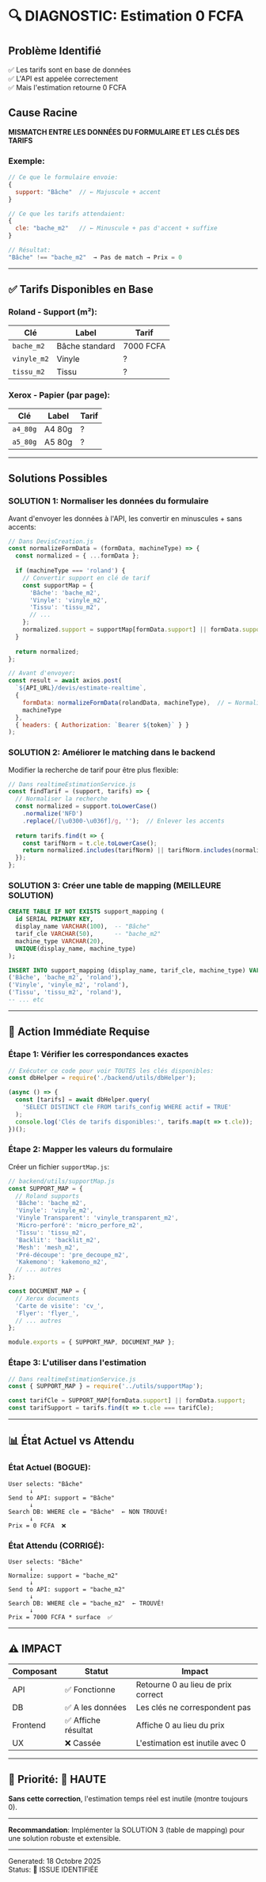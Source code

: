 # 🔍 DIAGNOSTIC: Estimation 0 FCFA

## Problème Identifié
✅ Les tarifs sont en base de données  
✅ L'API est appelée correctement  
✅ Mais l'estimation retourne 0 FCFA

## Cause Racine
**MISMATCH ENTRE LES DONNÉES DU FORMULAIRE ET LES CLÉS DES TARIFS**

### Exemple:
```javascript
// Ce que le formulaire envoie:
{
  support: "Bâche"  // ← Majuscule + accent
}

// Ce que les tarifs attendaient:
{
  cle: "bache_m2"   // ← Minuscule + pas d'accent + suffixe
}

// Résultat:
"Bâche" !== "bache_m2"  → Pas de match → Prix = 0
```

---

## ✅ Tarifs Disponibles en Base

### Roland - Support (m²):
| Clé | Label | Tarif |
|-----|-------|-------|
| `bache_m2` | Bâche standard | 7000 FCFA |
| `vinyle_m2` | Vinyle | ? |
| `tissu_m2` | Tissu | ? |

### Xerox - Papier (par page):
| Clé | Label | Tarif |
|-----|-------|-------|
| `a4_80g` | A4 80g | ? |
| `a5_80g` | A5 80g | ? |

---

## Solutions Possibles

### SOLUTION 1: Normaliser les données du formulaire
Avant d'envoyer les données à l'API, les convertir en minuscules + sans accents:

```javascript
// Dans DevisCreation.js
const normalizeFormData = (formData, machineType) => {
  const normalized = { ...formData };
  
  if (machineType === 'roland') {
    // Convertir support en clé de tarif
    const supportMap = {
      'Bâche': 'bache_m2',
      'Vinyle': 'vinyle_m2',
      'Tissu': 'tissu_m2',
      // ...
    };
    normalized.support = supportMap[formData.support] || formData.support;
  }
  
  return normalized;
};

// Avant d'envoyer:
const result = await axios.post(
  `${API_URL}/devis/estimate-realtime`,
  { 
    formData: normalizeFormData(rolandData, machineType),  // ← Normalisé!
    machineType 
  },
  { headers: { Authorization: `Bearer ${token}` } }
);
```

### SOLUTION 2: Améliorer le matching dans le backend
Modifier la recherche de tarif pour être plus flexible:

```javascript
// Dans realtimeEstimationService.js
const findTarif = (support, tarifs) => {
  // Normaliser la recherche
  const normalized = support.toLowerCase()
    .normalize('NFD')
    .replace(/[\u0300-\u036f]/g, '');  // Enlever les accents
  
  return tarifs.find(t => {
    const tarifNorm = t.cle.toLowerCase();
    return normalized.includes(tarifNorm) || tarifNorm.includes(normalized);
  });
};
```

### SOLUTION 3: Créer une table de mapping (MEILLEURE SOLUTION)
```sql
CREATE TABLE IF NOT EXISTS support_mapping (
  id SERIAL PRIMARY KEY,
  display_name VARCHAR(100),  -- "Bâche"
  tarif_cle VARCHAR(50),      -- "bache_m2"
  machine_type VARCHAR(20),
  UNIQUE(display_name, machine_type)
);

INSERT INTO support_mapping (display_name, tarif_cle, machine_type) VALUES
('Bâche', 'bache_m2', 'roland'),
('Vinyle', 'vinyle_m2', 'roland'),
('Tissu', 'tissu_m2', 'roland'),
-- ... etc
```

---

## 🔧 Action Immédiate Requise

### Étape 1: Vérifier les correspondances exactes
```javascript
// Exécuter ce code pour voir TOUTES les clés disponibles:
const dbHelper = require('./backend/utils/dbHelper');

(async () => {
  const [tarifs] = await dbHelper.query(
    'SELECT DISTINCT cle FROM tarifs_config WHERE actif = TRUE'
  );
  console.log('Clés de tarifs disponibles:', tarifs.map(t => t.cle));
})();
```

### Étape 2: Mapper les valeurs du formulaire
Créer un fichier `supportMap.js`:
```javascript
// backend/utils/supportMap.js
const SUPPORT_MAP = {
  // Roland supports
  'Bâche': 'bache_m2',
  'Vinyle': 'vinyle_m2',
  'Vinyle Transparent': 'vinyle_transparent_m2',
  'Micro-perforé': 'micro_perfore_m2',
  'Tissu': 'tissu_m2',
  'Backlit': 'backlit_m2',
  'Mesh': 'mesh_m2',
  'Pré-découpe': 'pre_decoupe_m2',
  'Kakemono': 'kakemono_m2',
  // ... autres
};

const DOCUMENT_MAP = {
  // Xerox documents
  'Carte de visite': 'cv_',
  'Flyer': 'flyer_',
  // ... autres
};

module.exports = { SUPPORT_MAP, DOCUMENT_MAP };
```

### Étape 3: L'utiliser dans l'estimation
```javascript
// Dans realtimeEstimationService.js
const { SUPPORT_MAP } = require('../utils/supportMap');

const tarifCle = SUPPORT_MAP[formData.support] || formData.support;
const tarifSupport = tarifs.find(t => t.cle === tarifCle);
```

---

## 📊 État Actuel vs Attendu

### État Actuel (BOGUE):
```
User selects: "Bâche"
      ↓
Send to API: support = "Bâche"
      ↓
Search DB: WHERE cle = "Bâche"  ← NON TROUVÉ!
      ↓
Prix = 0 FCFA  ❌
```

### État Attendu (CORRIGÉ):
```
User selects: "Bâche"
      ↓
Normalize: support = "bache_m2"
      ↓
Send to API: support = "bache_m2"
      ↓
Search DB: WHERE cle = "bache_m2"  ← TROUVÉ!
      ↓
Prix = 7000 FCFA * surface  ✅
```

---

## ⚠️ IMPACT

| Composant | Statut | Impact |
|-----------|--------|--------|
| API | ✅ Fonctionne | Retourne 0 au lieu de prix correct |
| DB | ✅ A les données | Les clés ne correspondent pas |
| Frontend | ✅ Affiche résultat | Affiche 0 au lieu du prix |
| UX | ❌ Cassée | L'estimation est inutile avec 0 |

---

## 🎯 Priorité: 🔴 HAUTE

**Sans cette correction**, l'estimation temps réel est inutile (montre toujours 0).

---

**Recommandation**: Implémenter la SOLUTION 3 (table de mapping) pour une solution robuste et extensible.

---

Generated: 18 Octobre 2025  
Status: 🔴 ISSUE IDENTIFIÉE
